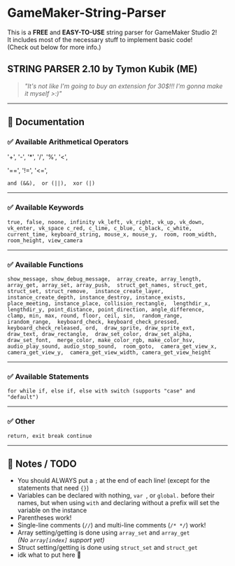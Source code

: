 # GameMaker-String-Parser

This is a **FREE** and **EASY-TO-USE** string parser for GameMaker Studio 2!  
It includes most of the necessary stuff to implement basic code!  
(Check out below for more info.)

## STRING PARSER 2.10 by Tymon Kubik (ME)
> _"It's not like I'm going to buy an extension for 30$!!! I'm gonna make it myself >:)"_

---

## 📄 Documentation

### ✅ Available Arithmetical Operators
'+', 
'-', 
'*', 
'/', 
'%', 
'<', 

'==', 
'!=', 
'<=', 

`and (&&), 
or (||), 
xor (|)`

---

### ✅ Available Keywords
`true, false, noone, infinity
vk_left, vk_right, vk_up, vk_down, vk_enter, vk_space
c_red, c_lime, c_blue, c_black, c_white, 
current_time, keyboard_string, mouse_x, mouse_y, 
room, room_width, room_height, view_camera`

---

### ✅ Available Functions
`show_message, show_debug_message, 
array_create, array_length, array_get, array_set, array_push, 
struct_get_names, struct_get, struct_set, struct_remove, 
instance_create_layer, instance_create_depth, instance_destroy, instance_exists, 
place_meeting, instance_place, collision_rectangle, 
lengthdir_x, lengthdir_y, point_distance, point_direction, angle_difference, 
clamp, min, max, round, floor, ceil, sin, 
random_range, irandom_range, 
keyboard_check, keyboard_check_pressed, keyboard_check_released, ord, 
draw_sprite, draw_sprite_ext, draw_text, draw_rectangle, 
draw_set_color, draw_set_alpha, draw_set_font, 
merge_color, make_color_rgb, make_color_hsv, 
audio_play_sound, audio_stop_sound, 
room_goto, 
camera_get_view_x, camera_get_view_y, 
camera_get_view_width, camera_get_view_height`

---

### ✅ Available Statements
`for
while
if, else if, else
with
switch (supports "case" and "default")`

---
        
### ✅ Other
`return, exit
break
continue`

---

## 📝 Notes / TODO
- You should ALWAYS put a `;` at the end of each line!
  (except for the statements that need `{}`)
- Variables can be declared with nothing, `var `, or `global.` before their names,
  but when using `with` and declaring without a prefix will set the variable on the instance
- Parentheses work!  
- Single-line comments (`//`) and multi-line comments (`/* */`) work!  
- Array setting/getting is done using `array_set` and `array_get`  
  *(No `array[index]` support yet)*  
- Struct setting/getting is done using `struct_set` and `struct_get`  
- idk what to put here 🤷  
